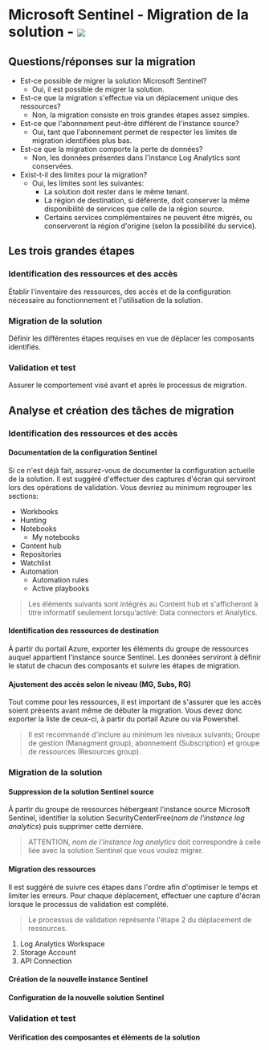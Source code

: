 [//]: # (title: Microsoft Sentinel - Migation de la solution)
[//]: # (description: Procédure sur la migration de la solution Microsoft Sentinel)
[//]: # (author: PhxDesign)
[//]: # (ms.author: jlgauthier)
[//]: # (ms.topic: SIEM)
[//]: # (ms.date: 03/19/2023)

# Microsoft Sentinel - Migration de la solution - ![](https://badgen.net/badge/Statut/draft/grey?icon=azure)

## Questions/réponses sur la migration

* Est-ce possible de migrer la solution Microsoft Sentinel?
  * Oui, il est possible de migrer la solution.
* Est-ce que la migration s'effectue via un déplacement unique des ressources?
  * Non, la migration consiste en trois grandes étapes assez simples.
* Est-ce que l'abonnement peut-être différent de l'instance source?
  * Oui, tant que l'abonnement permet de respecter les limites de migration identifiées plus bas.
* Est-ce que la migration comporte la perte de données?
  * Non, les données présentes dans l'instance Log Analytics sont conservées.
* Exist-t-il des limites pour la migration?
  * Oui, les limites sont les suivantes:
    * La solution doit rester dans le même tenant.
    * La région de destination, si déférente, doit conserver la même disponibilité de services que celle de la région source.
    * Certains services complémentaires ne peuvent être migrés, ou conserveront la région d'origine (selon la possibilité du service).

## Les trois grandes étapes

### Identification des ressources et des accès

Établir l'inventaire des ressources, des accès et de la configuration nécessaire au fonctionnement et l'utilisation de la solution.

### Migration de la solution

Définir les différentes étapes requises en vue de déplacer les composants identifiés.

### Validation et test

Assurer le comportement visé avant et après le processus de migration.

## Analyse et création des tâches de migration

### Identification des ressources et des accès

#### Documentation de la configuration Sentinel

Si ce n'est déjà fait, assurez-vous de documenter la configuration actuelle de la solution. Il est suggéré d'effectuer des captures d'écran qui serviront lors des opérations de validation. Vous devriez au minimum regrouper les sections:
 * Workbooks
 * Hunting
 * Notebooks
    * My notebooks
 * Content hub
 * Repositories
 * Watchlist
 * Automation
   * Automation rules
   * Active playbooks

> Les éléments suivants sont intégrés au Content hub et s'afficheront à titre informatif seulement lorsqu’activé: Data connectors et Analytics.

#### Identification des ressources de destination

À partir du portail Azure, exporter les éléments du groupe de ressources auquel appartient l'instance source Sentinel. Les données serviront à définir le statut de chacun des composants et suivre les étapes de migration.

#### Ajustement des accès selon le niveau (MG, Subs, RG)

Tout comme pour les ressources, il est important de s'assurer que les accès soient présents avant même de débuter la migration. Vous devez donc exporter la liste de ceux-ci, à partir du portail Azure ou via Powershel.

> Il est recommandé d'inclure au minimum les niveaux suivants; Groupe de gestion (Managment group), abonnement (Subscription) et groupe de ressources (Resources group).

### Migration de la solution

#### Suppression de la solution Sentinel source

À partir du groupe de ressources hébergeant l'instance source Microsoft Sentinel, identifier la solution SecurityCenterFree(_nom de l'instance log analytics_) puis supprimer cette dernière.

> ATTENTION, _nom de l'instance log analytics_ doit correspondre à celle liée avec la solution Sentinel que vous voulez migrer.

#### Migration des ressources
Il est suggéré de suivre ces étapes dans l'ordre afin d'optimiser le temps et limiter les erreurs. Pour chaque déplacement, effectuer une capture d'écran lorsque le processus de validation est complété.

> Le processus de validation représente l'étape 2 du déplacement de ressources.

1. Log Analytics Workspace
1. Storage Account
1. API Connection

#### Création de la nouvelle instance Sentinel

#### Configuration de la nouvelle solution Sentinel

### Validation et test

#### Vérification des composantes et éléments de la solution
